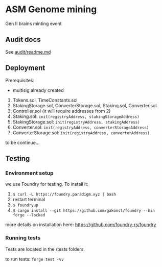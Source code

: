 # ASM Genome mining

Gen II brains minting event

## Audit docs

See [audit/readme.md](audit/readme.md)

## Deployment

Prerequisites:

- multisig already created

1. Tokens.sol, TimeConstants.sol
2. StakingStorage.sol, ConverterStorage.sol, Staking.sol, Converter.sol
3. Controller.sol (it will require addresses from 2)
4. Staking.sol: `init(registryAddress, stakingStorageAddress)`
5. StakingStorage.sol: `init(registryAddress, stakingAddress)`
6. Converter.sol: `init(registryAddress, converterStorageAddress)`
7. ConverterStorage.sol: `init(registryAddress, converterAddress)`

to be continue...

## Testing

### Environment setup

we use Foundry for testing.
To install it: <br>

1. `$ curl -L https://foundry.paradigm.xyz | bash`
2. restart terminal
3. `$ foundryup`
4. `$ cargo install --git https://github.com/gakonst/foundry --bin forge --locked`

more details on installation here: https://github.com/foundry-rs/foundry

### Running tests

Tests are located in the /tests folders.

to run tests:
`forge test -vv`
